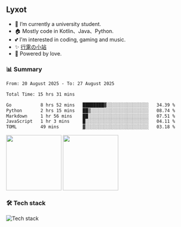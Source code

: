 ## Lyxot
- 🌱 I’m currently a university student.
- 🏠 Mostly code in Kotlin、Java、Python.
- 💕 I'm interested in coding, gaming and music.
- ✨ [行雺の小站](https://hyli.xyz)
- 🚀 Powered by love.

### 📊 Summary
<!--START_SECTION:waka-->

```txt
From: 20 August 2025 - To: 27 August 2025

Total Time: 15 hrs 31 mins

Go           8 hrs 52 mins   ████████▓░░░░░░░░░░░░░░░░   34.39 %
Python       2 hrs 15 mins   ██▒░░░░░░░░░░░░░░░░░░░░░░   08.74 %
Markdown     1 hr 56 mins    ██░░░░░░░░░░░░░░░░░░░░░░░   07.51 %
JavaScript   1 hr 3 mins     █░░░░░░░░░░░░░░░░░░░░░░░░   04.11 %
TOML         49 mins         ▓░░░░░░░░░░░░░░░░░░░░░░░░   03.18 %
```

<!--END_SECTION:waka-->

<p>
<img align="center" height="150" src="https://github-readme-stats.vercel.app/api?username=Lyxot&hide=issues&show_icons=true&hide_border=true&theme=transparent"/>
<img align="center" height="150" src="https://github-readme-stats.vercel.app/api/top-langs/?username=Lyxot&layout=compact&hide=javascript,html,css&hide_border=true&theme=transparent" />
</p>

### 🛠️ Tech stack
![Tech stack](https://skillicons.dev/icons?i=kotlin,java,py,cs,cpp,rust,docker,linux,windows,androidstudio,vscode&theme=light)
